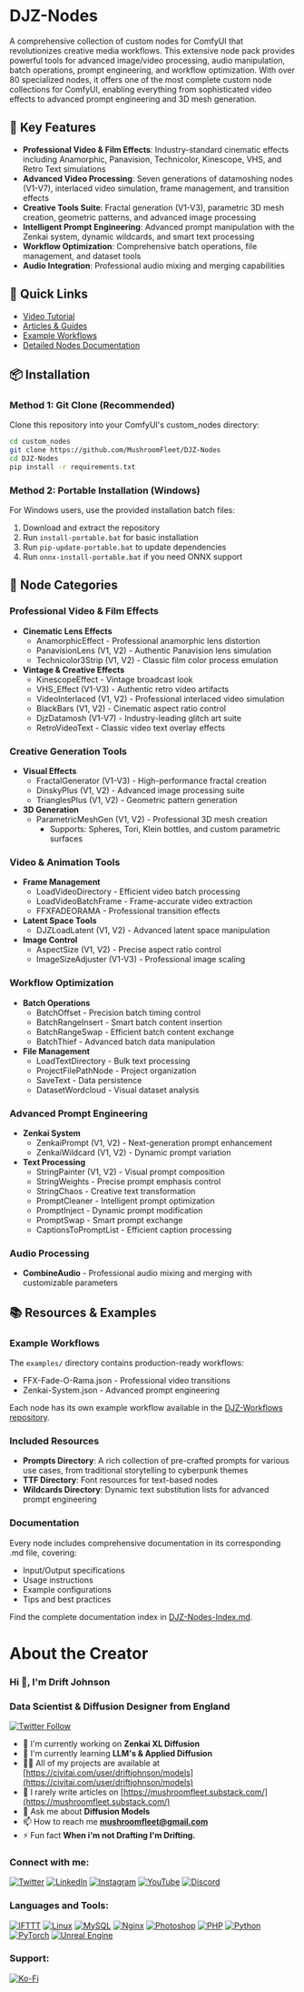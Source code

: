 # DJZ-Nodes

A comprehensive collection of custom nodes for ComfyUI that revolutionizes creative media workflows. This extensive node pack provides powerful tools for advanced image/video processing, audio manipulation, batch operations, prompt engineering, and workflow optimization. With over 80 specialized nodes, it offers one of the most complete custom node collections for ComfyUI, enabling everything from sophisticated video effects to advanced prompt engineering and 3D mesh generation.

## 🌟 Key Features

- **Professional Video & Film Effects**: Industry-standard cinematic effects including Anamorphic, Panavision, Technicolor, Kinescope, VHS, and Retro Text simulations
- **Advanced Video Processing**: Seven generations of datamoshing nodes (V1-V7), interlaced video simulation, frame management, and transition effects
- **Creative Tools Suite**: Fractal generation (V1-V3), parametric 3D mesh creation, geometric patterns, and advanced image processing
- **Intelligent Prompt Engineering**: Advanced prompt manipulation with the Zenkai system, dynamic wildcards, and smart text processing
- **Workflow Optimization**: Comprehensive batch operations, file management, and dataset tools
- **Audio Integration**: Professional audio mixing and merging capabilities

## 🚀 Quick Links
- [Video Tutorial](https://www.youtube.com/watch?v=MnZnP0Fav8E)
- [Articles & Guides](https://civitai.com/user/driftjohnson/articles)
- [Example Workflows](https://github.com/MushroomFleet/DJZ-Workflows/tree/main/DJZ-Nodes-Examples)
- [Detailed Nodes Documentation](https://github.com/MushroomFleet/DJZ-Nodes/blob/main/DJZ-Nodes-Index.md)

## 📦 Installation

### Method 1: Git Clone (Recommended)
Clone this repository into your ComfyUI's custom_nodes directory:

```bash
cd custom_nodes
git clone https://github.com/MushroomFleet/DJZ-Nodes
cd DJZ-Nodes
pip install -r requirements.txt
```

### Method 2: Portable Installation (Windows)
For Windows users, use the provided installation batch files:
1. Download and extract the repository
2. Run `install-portable.bat` for basic installation
3. Run `pip-update-portable.bat` to update dependencies
4. Run `onnx-install-portable.bat` if you need ONNX support

## 🔧 Node Categories

### Professional Video & Film Effects
- **Cinematic Lens Effects**
  - AnamorphicEffect - Professional anamorphic lens distortion
  - PanavisionLens (V1, V2) - Authentic Panavision lens simulation
  - Technicolor3Strip (V1, V2) - Classic film color process emulation
- **Vintage & Creative Effects**
  - KinescopeEffect - Vintage broadcast look
  - VHS_Effect (V1-V3) - Authentic retro video artifacts
  - VideoInterlaced (V1, V2) - Professional interlaced video simulation
  - BlackBars (V1, V2) - Cinematic aspect ratio control
  - DjzDatamosh (V1-V7) - Industry-leading glitch art suite
  - RetroVideoText - Classic video text overlay effects

### Creative Generation Tools
- **Visual Effects**
  - FractalGenerator (V1-V3) - High-performance fractal creation
  - DinskyPlus (V1, V2) - Advanced image processing suite
  - TrianglesPlus (V1, V2) - Geometric pattern generation
- **3D Generation**
  - ParametricMeshGen (V1, V2) - Professional 3D mesh creation
    - Supports: Spheres, Tori, Klein bottles, and custom parametric surfaces

### Video & Animation Tools
- **Frame Management**
  - LoadVideoDirectory - Efficient video batch processing
  - LoadVideoBatchFrame - Frame-accurate video extraction
  - FFXFADEORAMA - Professional transition effects
- **Latent Space Tools**
  - DJZLoadLatent (V1, V2) - Advanced latent space manipulation
- **Image Control**
  - AspectSize (V1, V2) - Precise aspect ratio control
  - ImageSizeAdjuster (V1-V3) - Professional image scaling

### Workflow Optimization
- **Batch Operations**
  - BatchOffset - Precision batch timing control
  - BatchRangeInsert - Smart batch content insertion
  - BatchRangeSwap - Efficient batch content exchange
  - BatchThief - Advanced batch data manipulation
- **File Management**
  - LoadTextDirectory - Bulk text processing
  - ProjectFilePathNode - Project organization
  - SaveText - Data persistence
  - DatasetWordcloud - Visual dataset analysis

### Advanced Prompt Engineering
- **Zenkai System**
  - ZenkaiPrompt (V1, V2) - Next-generation prompt enhancement
  - ZenkaiWildcard (V1, V2) - Dynamic prompt variation
- **Text Processing**
  - StringPainter (V1, V2) - Visual prompt composition
  - StringWeights - Precise prompt emphasis control
  - StringChaos - Creative text transformation
  - PromptCleaner - Intelligent prompt optimization
  - PromptInject - Dynamic prompt modification
  - PromptSwap - Smart prompt exchange
  - CaptionsToPromptList - Efficient caption processing

### Audio Processing
- **CombineAudio** - Professional audio mixing and merging with customizable parameters

## 📚 Resources & Examples

### Example Workflows
The `examples/` directory contains production-ready workflows:
- FFX-Fade-O-Rama.json - Professional video transitions
- Zenkai-System.json - Advanced prompt engineering

Each node has its own example workflow available in the [DJZ-Workflows repository](https://github.com/MushroomFleet/DJZ-Workflows/tree/main/DJZ-Nodes-Examples).

### Included Resources
- **Prompts Directory**: A rich collection of pre-crafted prompts for various use cases, from traditional storytelling to cyberpunk themes
- **TTF Directory**: Font resources for text-based nodes
- **Wildcards Directory**: Dynamic text substitution lists for advanced prompt engineering

### Documentation
Every node includes comprehensive documentation in its corresponding .md file, covering:
- Input/Output specifications
- Usage instructions
- Example configurations
- Tips and best practices

Find the complete documentation index in [DJZ-Nodes-Index.md](https://github.com/MushroomFleet/DJZ-Nodes/blob/main/DJZ-Nodes-Index.md).

# About the Creator

### Hi 👋, I'm Drift Johnson

### Data Scientist & Diffusion Designer from England

[![Twitter Follow](https://img.shields.io/twitter/follow/mushroomfleet?logo=twitter&style=for-the-badge)](https://twitter.com/mushroomfleet)

- 🔭 I'm currently working on **Zenkai XL Diffusion**
- 🌱 I'm currently learning **LLM's & Applied Diffusion**
- 👨‍💻 All of my projects are available at [https://civitai.com/user/driftjohnson/models](https://civitai.com/user/driftjohnson/models)
- 📝 I rarely write articles on [https://mushroomfleet.substack.com/](https://mushroomfleet.substack.com/)
- 💬 Ask me about **Diffusion Models**
- 📫 How to reach me **mushroomfleet@gmail.com**
- ⚡ Fun fact **When i'm not Drafting I'm Drifting.**

### Connect with me:

[![Twitter](https://raw.githubusercontent.com/rahuldkjain/github-profile-readme-generator/master/src/images/icons/Social/twitter.svg)](https://twitter.com/mushroomfleet)
[![LinkedIn](https://raw.githubusercontent.com/rahuldkjain/github-profile-readme-generator/master/src/images/icons/Social/linked-in-alt.svg)](https://linkedin.com/in/mushroomfleet)
[![Instagram](https://raw.githubusercontent.com/rahuldkjain/github-profile-readme-generator/master/src/images/icons/Social/instagram.svg)](https://instagram.com/mushroomfleet)
[![YouTube](https://raw.githubusercontent.com/rahuldkjain/github-profile-readme-generator/master/src/images/icons/Social/youtube.svg)](https://www.youtube.com/@FiveBelowFiveUK)
[![Discord](https://raw.githubusercontent.com/rahuldkjain/github-profile-readme-generator/master/src/images/icons/Social/discord.svg)](https://discord.gg/DtMXKqD5bT)

### Languages and Tools:

[![IFTTT](https://www.vectorlogo.zone/logos/ifttt/ifttt-ar21.svg)](https://ifttt.com/)
[![Linux](https://raw.githubusercontent.com/devicons/devicon/master/icons/linux/linux-original.svg)](https://www.linux.org/)
[![MySQL](https://raw.githubusercontent.com/devicons/devicon/master/icons/mysql/mysql-original-wordmark.svg)](https://www.mysql.com/)
[![Nginx](https://raw.githubusercontent.com/devicons/devicon/master/icons/nginx/nginx-original.svg)](https://www.nginx.com)
[![Photoshop](https://raw.githubusercontent.com/devicons/devicon/master/icons/photoshop/photoshop-line.svg)](https://www.photoshop.com/en)
[![PHP](https://raw.githubusercontent.com/devicons/devicon/master/icons/php/php-original.svg)](https://www.php.net)
[![Python](https://raw.githubusercontent.com/devicons/devicon/master/icons/python/python-original.svg)](https://www.python.org)
[![PyTorch](https://www.vectorlogo.zone/logos/pytorch/pytorch-icon.svg)](https://pytorch.org/)
[![Unreal Engine](https://raw.githubusercontent.com/kenangundogan/fontisto/036b7eca71aab1bef8e6a0518f7329f13ed62f6b/icons/svg/brand/unreal-engine.svg)](https://unrealengine.com/)

### Support:

[![Ko-Fi](https://cdn.ko-fi.com/cdn/kofi3.png?v=3)](https://ko-fi.com/driftjohnson)
